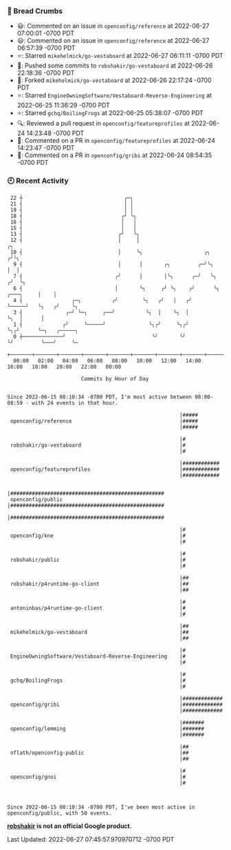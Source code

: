 ### 🍞 Bread Crumbs

 * 😃: Commented on an issue in `openconfig/reference` at 2022-06-27 07:00:01 -0700 PDT
 * 😃: Commented on an issue in `openconfig/reference` at 2022-06-27 06:57:39 -0700 PDT
 * ⭐️: Starred `mikehelmick/go-vestaboard` at 2022-06-27 06:11:11 -0700 PDT
 * 🚢: Pushed some commits to `robshakir/go-vestaboard` at 2022-06-26 22:18:36 -0700 PDT
 * 🍴: Forked `mikehelmick/go-vestaboard` at 2022-06-26 22:17:24 -0700 PDT
 * ⭐️: Starred `EngineOwningSoftware/Vestaboard-Reverse-Engineering` at 2022-06-25 11:36:29 -0700 PDT
 * ⭐️: Starred `gchq/BoilingFrogs` at 2022-06-25 05:38:07 -0700 PDT
 * 🔍: Reviewed a pull request in  `openconfig/featureprofiles` at 2022-06-24 14:23:48 -0700 PDT
 * 💬: Commented on a PR in  `openconfig/featureprofiles` at 2022-06-24 14:23:47 -0700 PDT
 * 💬: Commented on a PR in  `openconfig/gribi` at 2022-06-24 08:54:35 -0700 PDT

### 🕘 Recent Activity
```
 22 ┼                                 ╭─╮
 21 ┤                                 │ │
 19 ┤                                 │ │
 18 ┤                                ╭╯ ╰╮
 16 ┤                                │   │
 15 ┤                                │   │
 13 ┤                               ╭╯   ╰╮
 12 ┤                               │     │                                           ╭╮
 10 ┤                               │     ╰╮                    ╭╮                   ╭╯╰╮
  9 ┤                               │      │       ╭╮         ╭─╯╰╮                  │  │
  7 ┤                              ╭╯      │       │╰╮      ╭─╯   ╰╮                ╭╯  ╰╮
  6 ┤                              │       ╰╮     ╭╯ ╰╮    ╭╯      ╰╮     ╭───╮     │    │
  4 ┤                ╭─╮          ╭╯        ╰╮   ╭╯   │   ╭╯        ╰─────╯   ╰╮   ╭╯    ╰╮
  3 ┤              ╭─╯ ╰─╮     ╭──╯          ╰╮  │    ╰╮  │                    ╰╮  │      │
  1 ┤             ╭╯     ╰─────╯              ╰╮╭╯     ╰╮╭╯                     ╰╮╭╯      ╰─╮   ╭─────╮
  0 ┼─────────────╯                            ╰╯       ╰╯                       ╰╯         ╰───╯     ╰─
    +───────+───────+───────+───────+───────+───────+───────+───────+───────+───────+───────+───────+────
  00:00   02:00   04:00   06:00   08:00   10:00   12:00   14:00   16:00   18:00   20:00   22:00   00:00   

						Commits by Hour of Day


Since 2022-06-15 08:10:34 -0700 PDT, I'm most active between 08:00-08:59 - with 24 events in that hour.

```



```
                                                        |#####
 openconfig/reference                                   |#####
                                                        |#####

                                                        |#
 robshakir/go-vestaboard                                |#
                                                        |#

                                                        |############
 openconfig/featureprofiles                             |############
                                                        |############

                                                        |##################################################
 openconfig/public                                      |##################################################
                                                        |##################################################

                                                        |#
 openconfig/kne                                         |#
                                                        |#

                                                        |#
 robshakir/public                                       |#
                                                        |#

                                                        |##
 robshakir/p4runtime-go-client                          |##
                                                        |##

                                                        |#
 antoninbas/p4runtime-go-client                         |#
                                                        |#

                                                        |##
 mikehelmick/go-vestaboard                              |##
                                                        |##

                                                        |#
 EngineOwningSoftware/Vestaboard-Reverse-Engineering    |#
                                                        |#

                                                        |#
 gchq/BoilingFrogs                                      |#
                                                        |#

                                                        |#############
 openconfig/gribi                                       |#############
                                                        |#############

                                                        |#######
 openconfig/lemming                                     |#######
                                                        |#######

                                                        |##
 nflath/openconfig-public                               |##
                                                        |##

                                                        |#
 openconfig/gnoi                                        |#
                                                        |#



Since 2022-06-15 08:10:34 -0700 PDT, I've been most active in openconfig/public, with 50 events.

```
**[robshakir](mailto:robjs@google.com) is not an official Google product.**  


Last Updated: 2022-06-27 07:45:57.970970712 -0700 PDT
